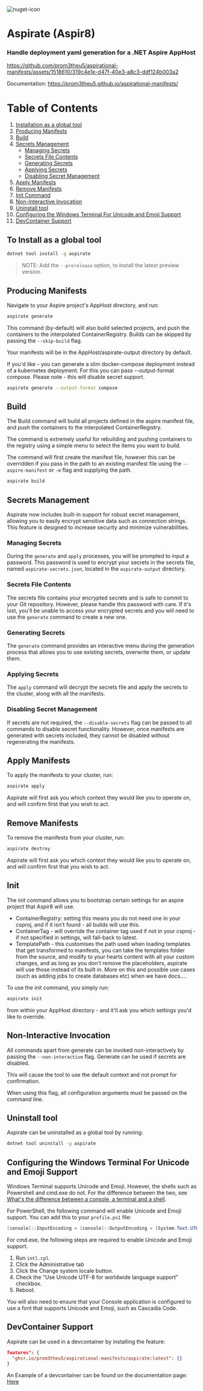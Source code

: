 ![nuget-icon](https://github.com/prom3theu5/aspirational-manifests/assets/1518610/5f4402e9-6f2c-4ca4-b457-206fb8233155)
# Aspirate (Aspir8)

### Handle deployment yaml generation for a .NET Aspire AppHost

<https://github.com/prom3theu5/aspirational-manifests/assets/1518610/319c4e1e-d47f-40e3-a8c3-ddf124b003a2>

Documentation: https://prom3theu5.github.io/aspirational-manifests/

# Table of Contents
1. [Installation as a global tool](#to-install-as-a-global-tool)
2. [Producing Manifests](#producing-manifests)
3. [Build](#build)
4. [Secrets Management](#secrets-management)
    - [Managing Secrets](#managing-secrets)
    - [Secrets File Contents](#secrets-file-contents)
    - [Generating Secrets](#generating-secrets)
    - [Applying Secrets](#applying-secrets)
    - [Disabling Secret Management](#disabling-secret-management)
5. [Apply Manifests](#apply-manifests)
6. [Remove Manifests](#remove-manifests)
7. [Init Command](#init)
8. [Non-Interactive Invocation](#non-interactive-invocation)
9. [Uninstall tool](#uninstall-tool)
10. [Configuring the Windows Terminal For Unicode and Emoji Support](#configuring-the-windows-terminal-for-unicode-and-emoji-support)
11. [DevContainer Support](#devcontainer-support)

## To Install as a global tool

```bash
dotnet tool install -g aspirate
```

> NOTE: Add the `--prerelease` option, to install the latest preview version.

## Producing Manifests

Navigate to your Aspire project's AppHost directory, and run:

```bash
aspirate generate
```
This command (by-default) will also build selected projects, and push the containers to the interpolated ContainerRegistry.
Builds can be skipped by passing the `--skip-build` flag.

Your manifests will be in the AppHost/aspirate-output directory by default.

If you'd like - you can generate a slim docker-compose deployment instead of a kubernetes deployment.
For this you can pass --output-format compose.
Please note - this will disable secret support.

```bash
aspirate generate --output-format compose
```

## Build

The Build command will build all projects defined in the aspire manifest file, and push the containers to the interpolated ContainerRegistry.

The command is extremely useful for rebuilding and pushing containers to the registry using a simple menu to select the items you want to build.

The command will first create the manifest file, however this can be overridden if you pass in the path to an existing manifest file using the `--aspire-manifest` or `-m` flag and supplying the path.

```bash
aspirate build
```

## Secrets Management

Aspirate now includes built-in support for robust secret management, allowing you to easily encrypt sensitive data such as connection strings. This feature is designed to increase security and minimize vulnerabilities.

### Managing Secrets

During the `generate` and `apply` processes, you will be prompted to input a password.
This password is used to encrypt your secrets in the secrets file, named `aspirate-secrets.json`, located in the `aspirate-output` directory.

### Secrets File Contents

The secrets file contains your encrypted secrets and is safe to commit to your Git repository.
However, please handle this password with care. If it's lost, you'll be unable to access your encrypted secrets and you will need to use the `generate` command to create a new one.

### Generating Secrets

The `generate` command provides an interactive menu during the generation process that allows you to use existing secrets, overwrite them, or update them.

### Applying Secrets

The `apply` command will decrypt the secrets file and apply the secrets to the cluster, along with all the manifests.

### Disabling Secret Management

If secrets are not required, the `--disable-secrets` flag can be passed to all commands to disable secret functionality.
However, once manifests are generated with secrets included, they cannot be disabled without regenerating the manifests.

## Apply Manifests

To apply the manifests to your cluster, run:

```bash
aspirate apply
```

Aspirate will first ask you which context they would like you to operate on, and will confirm first that you wish to act.

## Remove Manifests

To remove the manifests from your cluster, run:

```bash
aspirate destroy
```

Aspirate will first ask you which context they would like you to operate on, and will confirm first that you wish to act.

## Init
The init command allows you to bootstrap certain settings for an aspire project that Aspir8 will use.

- ContainerRegistry: setting this means you do not need one in your csproj, and if it isn't found - all builds will use this.
- ContainerTag - will override the container tag used if not in your csproj - if not specified in settings, will fall-back to latest.
- TemplatePath - this customises the path used when loading templates that get transformed to manifests, you can take the templates folder from the source, and modify to your hearts content with all your custom changes, and as long as you don't remove the placeholders, aspirate will use those instead of its built in.
  More on this and possible use cases (such as adding jobs to create databases etc) when we have docs....

To use the init command, you simply run:

```bash
aspirate init
```

from within your AppHost directory - and it'll ask you which settings you'd like to override.

## Non-Interactive Invocation
All commands apart from generate can be invoked non-interactively by passing the `--non-interactive` flag.
Generate can be used if secrets are disabled.

This will cause the tool to use the default context and not prompt for confirmation.

When using this flag, all configuration arguments must be passed on the command line.

## Uninstall tool
Aspirate can be uninstalled as a global tool by running:

```bash
dotnet tool uninstall -g aspirate
```

## Configuring the Windows Terminal For Unicode and Emoji Support

Windows Terminal supports Unicode and Emoji. However, the shells such as Powershell and cmd.exe do not.
For the difference between the two,
see [What's the difference between a console,
a terminal and a shell](https://www.hanselman.com/blog/whats-the-difference-between-a-console-a-terminal-and-a-shell).

For PowerShell, the following command will enable Unicode and Emoji support. You can add this to your `profile.ps1`
file:

```powershell
[console]::InputEncoding = [console]::OutputEncoding = [System.Text.UTF8Encoding]::new()
```

For cmd.exe, the following steps are required to enable Unicode and Emoji support.

1. Run `intl.cpl`.
2. Click the Administrative tab
3. Click the Change system locale button.
4. Check the "Use Unicode UTF-8 for worldwide language support" checkbox.
5. Reboot.

You will also need to ensure that your Console application is configured to use a font that supports Unicode and Emoji,
such as Cascadia Code.

## DevContainer Support

Aspirate can be used in a devcontainer by installing the feature:

```json
features": {
  "ghcr.io/prom3theu5/aspirational-manifests/aspirate:latest": {}
}
```

An Example of a devcontainer can be found on the documentation page: [Here](https://prom3theu5.github.io/aspirational-manifests/installation-as-a-devcontainer-feature.html#example-dev-container-configuration)

